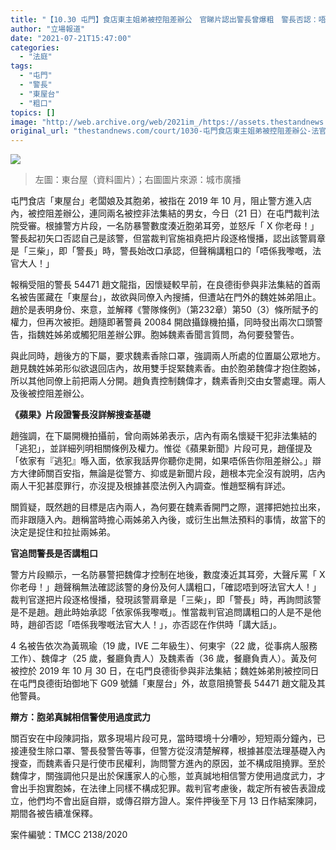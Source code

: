 ```yaml
---
title: "【10.30 屯門】食店東主姐弟被控阻差辦公　官睇片認出警長曾爆粗　警長否認：唔係我嚟嘅"
author: "立場報道"
date: "2021-07-21T15:47:00"
categories:
  - "法庭"
tags:
  - "屯門"
  - "警長"
  - "東屋台"
  - "粗口"
topics: []
image: "http://web.archive.org/web/2021im_/https://assets.thestandnews.com/media/photos/20201113-0820copy_kDukN_HsvG8VA.png"
original_url: "thestandnews.com/court/1030-屯門食店東主姐弟被控阻差辦公-法官睇片認出警長曾爆粗-警長否認唔係我嚟嘅"
---
```

![](http://web.archive.org/web/2021im_/https://assets.thestandnews.com/media/photos/20201113-0820copy_kDukN_HsvG8VA.png)
> 左圖：東台屋（資料圖片）；右圖圖片來源：城市廣播

屯門食店「東屋台」老闆娘及其胞弟，被指在 2019 年 10 月，阻止警方進入店內，被控阻差辦公，連同兩名被控非法集結的男女，今日（21 日）在屯門裁判法院受審。根據警方片段，一名防暴警數度湊近胞弟耳旁，並怒斥「 X 你老母！」警長起初矢口否認自己是該警，但當裁判官施祖堯把片段逐格慢播，認出該警肩章是「三柴」，即「警長」時，警長始改口承認，但聲稱講粗口的「唔係我嚟嘅，法官大人！」

報稱受阻的警長 54471 趙文龍指，因懷疑較早前，在良德街參與非法集結的首兩名被告匿藏在「東屋台」，故欲與同僚入內搜捕，但遭站在門外的魏姓姊弟阻止。趙於是表明身份、來意，並解釋《警隊條例》（第232章）第50（3）條所賦予的權力，但再次被拒。趙隨即著警員 20084 開啟攝錄機拍攝，同時發出兩次口頭警告，指魏姓姊弟或觸犯阻差辦公罪。胞姊魏素香聞言質問，為何要發警告。

與此同時，趙後方的下屬，要求魏素香除口罩，強調兩人所處的位置屬公眾地方。趙見魏姓姊弟形似欲退回店內，故用雙手捉緊魏素香。由於胞弟魏偉才抱住胞姊，所以其他同僚上前把兩人分開。趙負責控制魏偉才，魏素香則交由女警處理。兩人及後被控阻差辦公。

**《蘋果》片段證警長沒詳解搜查基礎**

趙強調，在下屬開機拍攝前，曾向兩姊弟表示，店內有兩名懷疑干犯非法集結的「逃犯」，並詳細列明相關條例及權力。惟從《蘋果新聞》片段可見，趙僅提及「依家有『逃犯』喺入面，依家我話畀你聽你走開，如果唔係告你阻差辦公。」辯方大律師關百安指，無論是從警方、抑或是新聞片段，趙根本完全沒有說明，店內兩人干犯甚麼罪行，亦沒提及根據甚麼法例入內調查。惟趙堅稱有詳述。

關質疑，既然趙的目標是店內兩人，為何要在魏素香開門之際，選擇把她拉出來，而非跟隨入內。趙稱當時擔心兩姊弟入內後，或衍生出無法預料的事情，故當下的決定是捉住和拉扯兩姊弟。

**官追問警長是否講粗口**

警方片段顯示，一名防暴警把魏偉才控制在地後，數度湊近其耳旁，大聲斥罵「 X 你老母！」趙聲稱無法確認該警的身份及何人講粗口，「確認唔到呀法官大人！」裁判官遂把片段逐格慢播，發現該警肩章是「三柴」，即「警長」時，再詢問該警是不是趙。趙此時始承認「依家係我嚟嘅」。惟當裁判官追問講粗口的人是不是他時，趙卻否認「唔係我嚟嘅法官大人！」，亦否認在作供時「講大話」。

4 名被告依次為黃珮瑜（19 歲，IVE 二年級生）、何東宇（22 歲，從事病人服務工作）、魏偉才（25 歲，餐廳負責人）及魏素香（36 歲，餐廳負責人）。黃及何被控於 2019 年 10 月 30 日，在屯門良德街參與非法集結；魏姓姊弟則被控同日在屯門良德街珀御地下 G09 號舖「東屋台」外，故意阻撓警長 54471 趙文龍及其他警員。

**辯方：胞弟真誠相信警使用過度武力**

關百安在中段陳詞指，眾多現場片段可見，當時環境十分嘈吵，短短兩分鐘內，已接連發生除口罩、警長發警告等事，但警方從沒清楚解釋，根據甚麼法理基礎入內搜查，而魏素香只是行使市民權利，詢問警方進內的原因，並不構成阻撓罪。至於魏偉才，關強調他只是出於保護家人的心態，並真誠地相信警方使用過度武力，才會出手抱實胞姊，在法律上同樣不構成犯罪。裁判官考慮後，裁定所有被告表證成立，他們均不會出庭自辯，或傳召辯方證人。案件押後至下月 13 日作結案陳詞，期間各被告續准保釋。

案件編號：TMCC 2138/2020